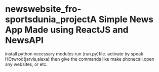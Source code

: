 # newswebsite_fro-sportsdunia_projectA Simple News App Made using ReactJS and NewsAPI

install python necessary modules
run (run.py)file.
activate by speak HOtwrod(jarvis,alexa) then give the commands like make phonecall,open any websites, or etc.
